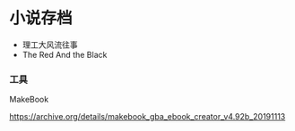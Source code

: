 # 小说存档

- 理工大风流往事
- The Red And the Black


### 工具
MakeBook

https://archive.org/details/makebook_gba_ebook_creator_v4.92b_20191113
